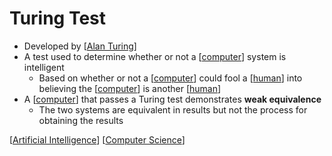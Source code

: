 # Turing Test

- Developed by [[Alan Turing]]
- A test used to determine whether or not a [[computer]] system is intelligent
  - Based on whether or not a [[computer]] could fool a [[human]] into believing the [[computer]] is another [[human]]
- A [[computer]] that passes a Turing test demonstrates **weak equivalence**
  - The two systems are equivalent in results but not the process for obtaining the results

[[Artificial Intelligence]] [[Computer Science]]

[//begin]: # "Autogenerated link references for markdown compatibility"
[Alan Turing]: alan-turing "Alan Turing"
[computer]: computer "Computer"
[human]: human "Human"
[Artificial Intelligence]: artificial-intelligence "Artificial Intelligence"
[Computer Science]: computer-science "Computer Science"
[//end]: # "Autogenerated link references"